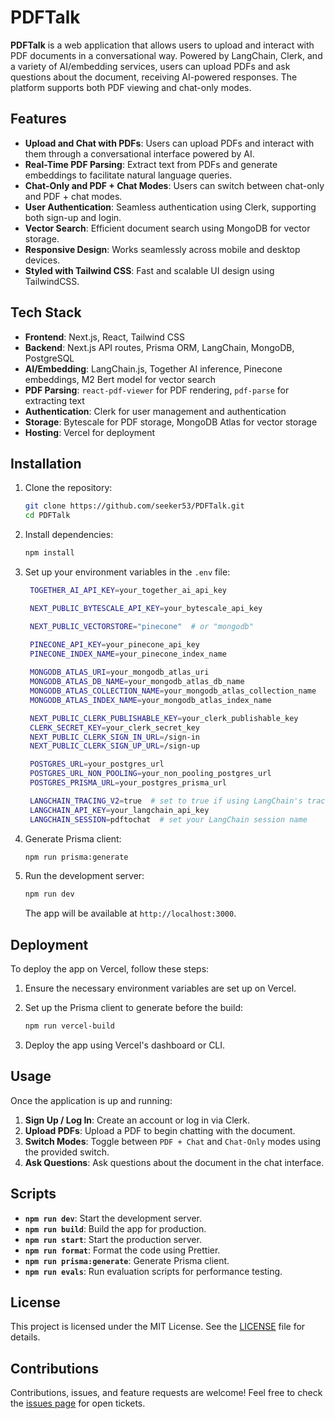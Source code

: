 # PDFTalk

**PDFTalk** is a web application that allows users to upload and interact with PDF documents in a conversational way. Powered by LangChain, Clerk, and a variety of AI/embedding services, users can upload PDFs and ask questions about the document, receiving AI-powered responses. The platform supports both PDF viewing and chat-only modes.

## Features

- **Upload and Chat with PDFs**: Users can upload PDFs and interact with them through a conversational interface powered by AI.
- **Real-Time PDF Parsing**: Extract text from PDFs and generate embeddings to facilitate natural language queries.
- **Chat-Only and PDF + Chat Modes**: Users can switch between chat-only and PDF + chat modes.
- **User Authentication**: Seamless authentication using Clerk, supporting both sign-up and login.
- **Vector Search**: Efficient document search using MongoDB for vector storage.
- **Responsive Design**: Works seamlessly across mobile and desktop devices.
- **Styled with Tailwind CSS**: Fast and scalable UI design using TailwindCSS.

## Tech Stack

- **Frontend**: Next.js, React, Tailwind CSS
- **Backend**: Next.js API routes, Prisma ORM, LangChain, MongoDB, PostgreSQL
- **AI/Embedding**: LangChain.js, Together AI inference, Pinecone embeddings, M2 Bert model for vector search
- **PDF Parsing**: `react-pdf-viewer` for PDF rendering, `pdf-parse` for extracting text
- **Authentication**: Clerk for user management and authentication
- **Storage**: Bytescale for PDF storage, MongoDB Atlas for vector storage
- **Hosting**: Vercel for deployment

## Installation

1. Clone the repository:

   ```bash
   git clone https://github.com/seeker53/PDFTalk.git
   cd PDFTalk
   ```

2. Install dependencies:

   ```bash
   npm install
   ```

3. Set up your environment variables in the `.env` file:

   ```bash
    TOGETHER_AI_API_KEY=your_together_ai_api_key

    NEXT_PUBLIC_BYTESCALE_API_KEY=your_bytescale_api_key

    NEXT_PUBLIC_VECTORSTORE="pinecone"  # or "mongodb"

    PINECONE_API_KEY=your_pinecone_api_key
    PINECONE_INDEX_NAME=your_pinecone_index_name
    
    MONGODB_ATLAS_URI=your_mongodb_atlas_uri
    MONGODB_ATLAS_DB_NAME=your_mongodb_atlas_db_name
    MONGODB_ATLAS_COLLECTION_NAME=your_mongodb_atlas_collection_name
    MONGODB_ATLAS_INDEX_NAME=your_mongodb_atlas_index_name

    NEXT_PUBLIC_CLERK_PUBLISHABLE_KEY=your_clerk_publishable_key
    CLERK_SECRET_KEY=your_clerk_secret_key
    NEXT_PUBLIC_CLERK_SIGN_IN_URL=/sign-in
    NEXT_PUBLIC_CLERK_SIGN_UP_URL=/sign-up

    POSTGRES_URL=your_postgres_url
    POSTGRES_URL_NON_POOLING=your_non_pooling_postgres_url
    POSTGRES_PRISMA_URL=your_postgres_prisma_url

    LANGCHAIN_TRACING_V2=true  # set to true if using LangChain's tracing service
    LANGCHAIN_API_KEY=your_langchain_api_key
    LANGCHAIN_SESSION=pdftochat  # set your LangChain session name

   ```

4. Generate Prisma client:

   ```bash
   npm run prisma:generate
   ```

5. Run the development server:

   ```bash
   npm run dev
   ```

   The app will be available at `http://localhost:3000`.

## Deployment

To deploy the app on Vercel, follow these steps:

1. Ensure the necessary environment variables are set up on Vercel.
2. Set up the Prisma client to generate before the build:

   ```bash
   npm run vercel-build
   ```

3. Deploy the app using Vercel's dashboard or CLI.

## Usage

Once the application is up and running:

1. **Sign Up / Log In**: Create an account or log in via Clerk.
2. **Upload PDFs**: Upload a PDF to begin chatting with the document.
3. **Switch Modes**: Toggle between `PDF + Chat` and `Chat-Only` modes using the provided switch.
4. **Ask Questions**: Ask questions about the document in the chat interface.

## Scripts

- **`npm run dev`**: Start the development server.
- **`npm run build`**: Build the app for production.
- **`npm run start`**: Start the production server.
- **`npm run format`**: Format the code using Prettier.
- **`npm run prisma:generate`**: Generate Prisma client.
- **`npm run evals`**: Run evaluation scripts for performance testing.

## License

This project is licensed under the MIT License. See the [LICENSE](LICENSE) file for details.

## Contributions

Contributions, issues, and feature requests are welcome! Feel free to check the [issues page](https://github.com/seeker53/PDFTalk/issues) for open tickets.
